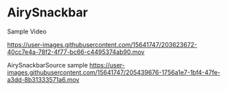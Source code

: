 # AirySnackbar


Sample Video

https://user-images.githubusercontent.com/15641747/203623672-40cc7e4a-78f2-4f77-bc66-c4495374ab90.mov


AirySnackbarSource sample
https://user-images.githubusercontent.com/15641747/205439676-1756a1e7-1bf4-47fe-a3dd-8b31333571a6.mov

